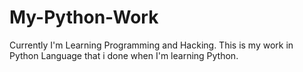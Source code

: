 # My-Python-Work
Currently I'm Learning Programming and Hacking.
This is my work in Python Language that i done when I'm learning Python.
